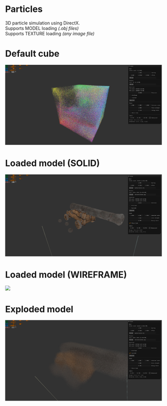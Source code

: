 # Particles
3D particle simulation using DirectX.  
Supports MODEL loading *(.obj files)*  
Supports TEXTURE loading *(any image file)*

# Default cube
![](screens/default_cube.png)

# Loaded model (SOLID)
![](screens/loaded_model.png)

# Loaded model (WIREFRAME)
![](screen/loaded_model_wireframe.png)

# Exploded model
![](screens/exploded_model.png)
